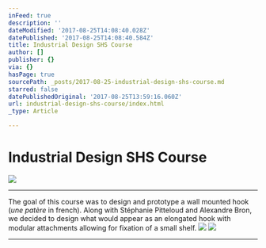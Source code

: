 ```yaml
---
inFeed: true
description: ''
dateModified: '2017-08-25T14:08:40.028Z'
datePublished: '2017-08-25T14:08:40.584Z'
title: Industrial Design SHS Course
author: []
publisher: {}
via: {}
hasPage: true
sourcePath: _posts/2017-08-25-industrial-design-shs-course.md
starred: false
datePublishedOriginal: '2017-08-25T13:59:16.060Z'
url: industrial-design-shs-course/index.html
_type: Article

---
```

# Industrial Design SHS Course
![](https://the-grid-user-content.s3-us-west-2.amazonaws.com/827d9cad-fdd4-4808-9b55-1e2c19151dda.jpg)

---

The goal of this course was to design and prototype a wall mounted hook (_une patère_ in french). Along with Stéphanie Pitteloud and Alexandre Bron, we decided to design what would appear as an elongated hook with modular attachments allowing for fixation of a small shelf.
![](https://the-grid-user-content.s3-us-west-2.amazonaws.com/8ff549cc-4e4b-42d7-b579-a6ebe330f416.jpg)
![](https://the-grid-user-content.s3-us-west-2.amazonaws.com/a3f0cd4f-90bf-4113-9073-e830c0475273.jpg)

---